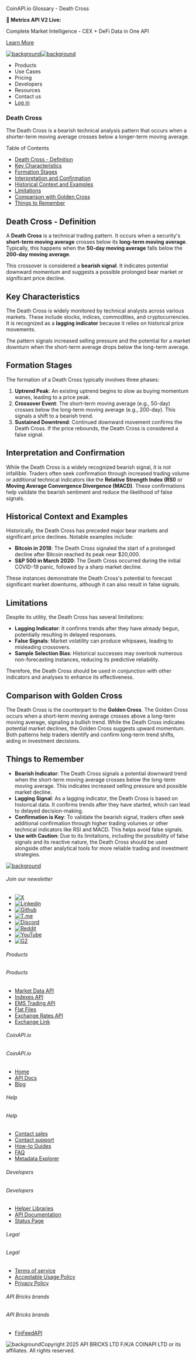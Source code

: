 CoinAPI.io Glossary - Death Cross

**🚀 Metrics API V2 Live:**

Complete Market Intelligence - CEX + DeFi Data in One API

[Learn More](https://www.coinapi.io/blog/metrics-api-v2-trading-volume-analysis-and-on-chain-metrics)

[![background](https://cdn.sanity.io/images/o65xz72l/production/268144c90959611dea3e360f81e4549c3cd03fd0-142x34.svg)![background](https://cdn.sanity.io/images/o65xz72l/production/e0ca0c29b08cb53631d77de4a84246da316d55d2-142x34.svg)](/)

* Products
* Use Cases
* Pricing
* Developers
* Resources
* Contact us
* [Log in](https://console.coinapi.io/)

### Death Cross

The Death Cross is a bearish technical analysis pattern that occurs when a shorter-term moving average crosses below a longer-term moving average.

Table of Contents

* [Death Cross - Definition](#link-dced65f9c8ec)
* [Key Characteristics](#link-0d875dd87b5f)
* [Formation Stages](#link-bcd9f18562de)
* [Interpretation and Confirmation](#link-a6d4df1850ee)
* [Historical Context and Examples](#link-19e43adc61a4)
* [Limitations](#link-4dd40fb27b2e)
* [Comparison with Golden Cross](#link-fa9071022688)
* [Things to Remember](#link-6bd1a68eceae)

Death Cross - Definition
------------------------

A **Death Cross** is a technical trading pattern. It occurs when a security's **short-term moving average** crosses below its **long-term moving average**. Typically, this happens when the **50-day moving average** falls below the **200-day moving average**.

This crossover is considered a **bearish signal**. It indicates potential downward momentum and suggests a possible prolonged bear market or significant price decline.

Key Characteristics
-------------------

The Death Cross is widely monitored by technical analysts across various markets. These include stocks, indices, commodities, and cryptocurrencies. It is recognized as a **lagging indicator** because it relies on historical price movements.

The pattern signals increased selling pressure and the potential for a market downturn when the short-term average drops below the long-term average.

Formation Stages
----------------

The formation of a Death Cross typically involves three phases:

1. **Uptrend Peak**: An existing uptrend begins to slow as buying momentum wanes, leading to a price peak.
2. **Crossover Event**: The short-term moving average (e.g., 50-day) crosses below the long-term moving average (e.g., 200-day). This signals a shift to a bearish trend.
3. **Sustained Downtrend**: Continued downward movement confirms the Death Cross. If the price rebounds, the Death Cross is considered a false signal.

Interpretation and Confirmation
-------------------------------

While the Death Cross is a widely recognized bearish signal, it is not infallible. Traders often seek confirmation through increased trading volume or additional technical indicators like the **Relative Strength Index (RSI)** or **Moving Average Convergence Divergence (MACD)**. These confirmations help validate the bearish sentiment and reduce the likelihood of false signals.

Historical Context and Examples
-------------------------------

Historically, the Death Cross has preceded major bear markets and significant price declines. Notable examples include:

* **Bitcoin in 2018**: The Death Cross signaled the start of a prolonged decline after Bitcoin reached its peak near $20,000.
* **S&P 500 in March 2020**: The Death Cross occurred during the initial COVID-19 panic, followed by a sharp market decline.

These instances demonstrate the Death Cross's potential to forecast significant market downturns, although it can also result in false signals.

Limitations
-----------

Despite its utility, the Death Cross has several limitations:

* **Lagging Indicator**: It confirms trends after they have already begun, potentially resulting in delayed responses.
* **False Signals**: Market volatility can produce whipsaws, leading to misleading crossovers.
* **Sample Selection Bias**: Historical successes may overlook numerous non-forecasting instances, reducing its predictive reliability.

Therefore, the Death Cross should be used in conjunction with other indicators and analyses to enhance its effectiveness.

Comparison with Golden Cross
----------------------------

The Death Cross is the counterpart to the **Golden Cross**. The Golden Cross occurs when a short-term moving average crosses above a long-term moving average, signaling a bullish trend. While the Death Cross indicates potential market declines, the Golden Cross suggests upward momentum. Both patterns help traders identify and confirm long-term trend shifts, aiding in investment decisions.

Things to Remember
------------------

* **Bearish Indicator**: The Death Cross signals a potential downward trend when the short-term moving average crosses below the long-term moving average. This indicates increased selling pressure and possible market decline.
* **Lagging Signal**: As a lagging indicator, the Death Cross is based on historical data. It confirms trends after they have started, which can lead to delayed decision-making.
* **Confirmation is Key**: To validate the bearish signal, traders often seek additional confirmation through higher trading volumes or other technical indicators like RSI and MACD. This helps avoid false signals.
* **Use with Caution**: Due to its limitations, including the possibility of false signals and its reactive nature, the Death Cross should be used alongside other analytical tools for more reliable trading and investment strategies.

[![background](https://cdn.sanity.io/images/o65xz72l/production/99475f0760777c30125556b2707e1e8f77f2fba0-179x42.svg)](/)

###### Join our newsletter

* [![X](https://cdn.sanity.io/images/o65xz72l/production/89a93ecdd3eaa62f0d2bad091ff6d92a31e9c372-28x28.svg)](https://twitter.com/realcoinapi "X")
* [![Linkedin](https://cdn.sanity.io/images/o65xz72l/production/be666e8656abe83e43c1db9a3ab76d44b9af5cb5-28x28.svg)](https://www.linkedin.com/company/coinapi "Linkedin")
* [![Github](https://cdn.sanity.io/images/o65xz72l/production/80703d2d9baaef7e7f5471a54a720b9383a63aab-28x28.svg)](https://github.com/coinapi/coinapi-sdk "Github")
* [![T.me](https://cdn.sanity.io/images/o65xz72l/production/39be23a1db383ad12c3e9d4bebae9bc77bf59b8b-28x28.svg)](https://t.me/coinapiofficial "T.me")
* [![Discord](https://cdn.sanity.io/images/o65xz72l/production/9862f060f9b89536f18d4e8770a11bfb00c3e3fd-30x28.svg)](https://discord.gg/vgJbjjsVaC "Discord")
* [![Reddit](https://cdn.sanity.io/images/o65xz72l/production/d02e41d1eab87d289f2bc6a390bcd0c7def1b7ac-30x28.svg)](https://www.reddit.com/r/CoinAPI/ "Reddit")
* [![YouTube](https://cdn.sanity.io/images/o65xz72l/production/535425f0f99df8b6173d663721f8941430d637b2-28x28.svg)](https://www.youtube.com/@CoinAPI_Official "YouTube")
* [![G2](/_next/image?url=https%3A%2F%2Fcdn.sanity.io%2Fimages%2Fo65xz72l%2Fproduction%2F4b1d455c2cab4bf625e7cc96a1b74695c0b3c4bc-28x28.png&w=64&q=75)](https://www.g2.com/products/coinapi/reviews "G2")

###### Products

###### Products

* [Market Data API](/products/market-data-api)
* [Indexes API](/products/indexes-api)
* [EMS Trading API](/products/ems-api)
* [Flat Files](/products/flat-files)
* [Exchange Rates API](/products/exchange-rates-api)
* [Exchange Link](https://www.coinapi.io/products/exchange-link)

###### CoinAPI.io

###### CoinAPI.io

* [Home](https://www.coinapi.io/)
* [API Docs](https://docs.coinapi.io/?_gl=1*jgom05*_gcl_au*NTIxNjU3NzExLjE3MzU1OTM0MTE.*_ga*OTI3MDg0NzQ2LjE3MzU1OTM0MDk.*_ga_063767QGZW*MTczODA3Mzc5MC43My4wLjE3MzgwNzM3OTAuNjAuMC4w*_ga_EXCQW96F7R*MTczODA3Mzc5MC4xMjEuMC4xNzM4MDczNzkwLjAuMC4w)
* [Blog](https://www.coinapi.io/blog)

###### Help

###### Help

* [Contact sales](/contact-us)
* [Contact support](https://console.coinapi.io/?link=/support-tickets)
* [How-to Guides](https://docs.coinapi.io/market-data/how-to-guides/?_gl=1*16m3ndl*_gcl_au*NTIxNjU3NzExLjE3MzU1OTM0MTE.*_ga*OTI3MDg0NzQ2LjE3MzU1OTM0MDk.*_ga_063767QGZW*MTczODA3Mzc5MC43My4wLjE3MzgwNzM3OTAuNjAuMC4w*_ga_EXCQW96F7R*MTczODA3Mzc5MC4xMjEuMC4xNzM4MDczNzkwLjAuMC4w)
* [FAQ](https://docs.coinapi.io/general/faq/?_gl=1*dfjpiw*_gcl_au*NTIxNjU3NzExLjE3MzU1OTM0MTE.*_ga*OTI3MDg0NzQ2LjE3MzU1OTM0MDk.*_ga_063767QGZW*MTczODA3Mzc5MC43My4wLjE3MzgwNzM3OTAuNjAuMC4w*_ga_EXCQW96F7R*MTczODA3Mzc5MC4xMjEuMC4xNzM4MDczNzkwLjAuMC4w)
* [Metadata Explorer](https://docs.coinapi.io/market-data/metadata-tables/introduction)

###### Developers

###### Developers

* [Helper Libraries](https://github.com/api-bricks/api-bricks-sdk/)
* [API Documentation](https://docs.coinapi.io/?_gl=1*iuavdb*_gcl_au*NTIxNjU3NzExLjE3MzU1OTM0MTE.*_ga*OTI3MDg0NzQ2LjE3MzU1OTM0MDk.*_ga_063767QGZW*MTczODA3Mzc5MC43My4wLjE3MzgwNzM3OTAuNjAuMC4w*_ga_EXCQW96F7R*MTczODA3Mzc5MC4xMjEuMC4xNzM4MDczNzkwLjAuMC4w)
* [Status Page](https://status.coinapi.io/?_gl=1*1ww1bbe*_gcl_au*NTIxNjU3NzExLjE3MzU1OTM0MTE.*_ga*OTI3MDg0NzQ2LjE3MzU1OTM0MDk.*_ga_063767QGZW*MTczODA3Mzc5MC43My4wLjE3MzgwNzM3OTAuNjAuMC4w*_ga_EXCQW96F7R*MTczODA3Mzc5MC4xMjEuMC4xNzM4MDczNzkwLjAuMC4w)

###### Legal

###### Legal

* [Terms of service](/legal#terms)
* [Acceptable Usage Policy](/legal#aup)
* [Privacy Policy](/legal#policy)

###### API Bricks brands

###### API Bricks brands

* [FinFeedAPI](https://finfeedapi.com/?utm_source=coinapi.io&utm_medium=referral&utm_campaign=footer)

![background](https://cdn.sanity.io/images/o65xz72l/production/5f005fa1cc9dc85c59ae054bb4a4838566b65c4e-25x26.svg)Copyright 2025 API BRICKS LTD F/K/A COINAPI LTD or its affiliates. All rights reserved.